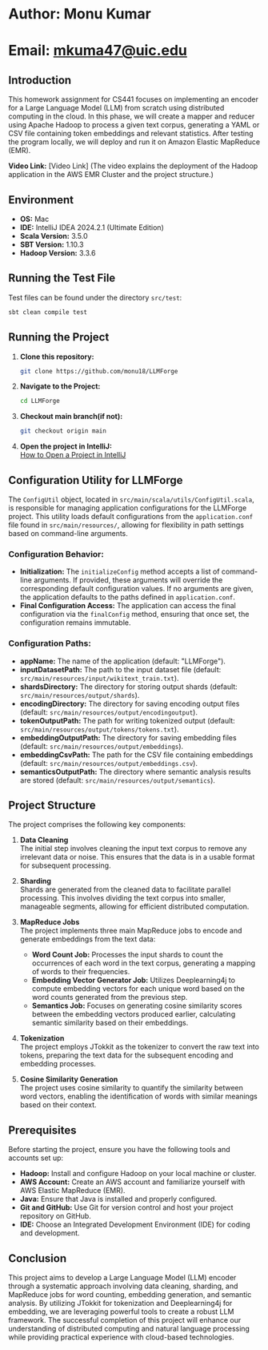 # Author: Monu Kumar
# Email: mkuma47@uic.edu

## Introduction
This homework assignment for CS441 focuses on implementing an encoder for a Large Language Model (LLM) from scratch using distributed computing in the cloud. In this phase, we will create a mapper and reducer using Apache Hadoop to process a given text corpus, generating a YAML or CSV file containing token embeddings and relevant statistics. After testing the program locally, we will deploy and run it on Amazon Elastic MapReduce (EMR).

**Video Link:** [Video Link] (The video explains the deployment of the Hadoop application in the AWS EMR Cluster and the project structure.)

## Environment
- **OS:** Mac
- **IDE:** IntelliJ IDEA 2024.2.1 (Ultimate Edition)
- **Scala Version:** 3.5.0
- **SBT Version:** 1.10.3
- **Hadoop Version:** 3.3.6

## Running the Test File
Test files can be found under the directory `src/test`:
```bash
sbt clean compile test
```

## Running the Project
1. **Clone this repository:**
   ```bash
   git clone https://github.com/monu18/LLMForge
   ```
2. **Navigate to the Project:**
   ```bash
   cd LLMForge
   ```
3. **Checkout main branch(if not):**
   ```bash
   git checkout origin main
   ```   
4. **Open the project in IntelliJ:**  
   [How to Open a Project in IntelliJ](https://www.jetbrains.com/help/idea/import-project-or-module-wizard.html#open-project)

## Configuration Utility for LLMForge
The `ConfigUtil` object, located in `src/main/scala/utils/ConfigUtil.scala`, is responsible for managing application configurations for the LLMForge project. This utility loads default configurations from the `application.conf` file found in `src/main/resources/`, allowing for flexibility in path settings based on command-line arguments.

### Configuration Behavior:
- **Initialization:** The `initializeConfig` method accepts a list of command-line arguments. If provided, these arguments will override the corresponding default configuration values. If no arguments are given, the application defaults to the paths defined in `application.conf`.
- **Final Configuration Access:** The application can access the final configuration via the `finalConfig` method, ensuring that once set, the configuration remains immutable.

### Configuration Paths:
- **appName:** The name of the application (default: "LLMForge").
- **inputDatasetPath:** The path to the input dataset file (default: `src/main/resources/input/wikitext_train.txt`).
- **shardsDirectory:** The directory for storing output shards (default: `src/main/resources/output/shards`).
- **encodingDirectory:** The directory for saving encoding output files (default: `src/main/resources/output/encodingoutput`).
- **tokenOutputPath:** The path for writing tokenized output (default: `src/main/resources/output/tokens/tokens.txt`).
- **embeddingOutputPath:** The directory for saving embedding files (default: `src/main/resources/output/embeddings`).
- **embeddingCsvPath:** The path for the CSV file containing embeddings (default: `src/main/resources/output/embeddings.csv`).
- **semanticsOutputPath:** The directory where semantic analysis results are stored (default: `src/main/resources/output/semantics`).

## Project Structure
The project comprises the following key components:

1. **Data Cleaning**  
   The initial step involves cleaning the input text corpus to remove any irrelevant data or noise. This ensures that the data is in a usable format for subsequent processing.

2. **Sharding**  
   Shards are generated from the cleaned data to facilitate parallel processing. This involves dividing the text corpus into smaller, manageable segments, allowing for efficient distributed computation.

3. **MapReduce Jobs**  
   The project implements three main MapReduce jobs to encode and generate embeddings from the text data:
   - **Word Count Job:** Processes the input shards to count the occurrences of each word in the text corpus, generating a mapping of words to their frequencies.
   - **Embedding Vector Generator Job:** Utilizes Deeplearning4j to compute embedding vectors for each unique word based on the word counts generated from the previous step.
   - **Semantics Job:** Focuses on generating cosine similarity scores between the embedding vectors produced earlier, calculating semantic similarity based on their embeddings.

4. **Tokenization**  
   The project employs JTokkit as the tokenizer to convert the raw text into tokens, preparing the text data for the subsequent encoding and embedding processes.

5. **Cosine Similarity Generation**  
   The project uses cosine similarity to quantify the similarity between word vectors, enabling the identification of words with similar meanings based on their context.

## Prerequisites
Before starting the project, ensure you have the following tools and accounts set up:
- **Hadoop:** Install and configure Hadoop on your local machine or cluster.
- **AWS Account:** Create an AWS account and familiarize yourself with AWS Elastic MapReduce (EMR).
- **Java:** Ensure that Java is installed and properly configured.
- **Git and GitHub:** Use Git for version control and host your project repository on GitHub.
- **IDE:** Choose an Integrated Development Environment (IDE) for coding and development.

## Conclusion
This project aims to develop a Large Language Model (LLM) encoder through a systematic approach involving data cleaning, sharding, and MapReduce jobs for word counting, embedding generation, and semantic analysis. By utilizing JTokkit for tokenization and Deeplearning4j for embedding, we are leveraging powerful tools to create a robust LLM framework. The successful completion of this project will enhance our understanding of distributed computing and natural language processing while providing practical experience with cloud-based technologies.
